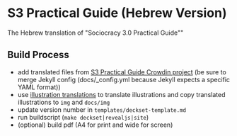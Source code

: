 # S3 Practical Guide (Hebrew Version)

The Hebrew translation of "Sociocracy 3.0 Practical Guide""

## Build Process

* add translated files from [S3 Practical Guide Crowdin project](https://crowdin.com/project/sociocracy-30) (be sure to merge Jekyll config (docs/_config.yml because Jekyll expects a specific YAML format))
* use [illustration translations](https://crowdin.com/project/sociocracy-30-illustrations) to translate illustrations and copy translated illustrations to `img` and `docs/img`
* update version number in `templates/deckset-template.md`
* run buildscript (`make deckset|revealjs|site`)
* (optional) build pdf (A4 for print and wide for screen)